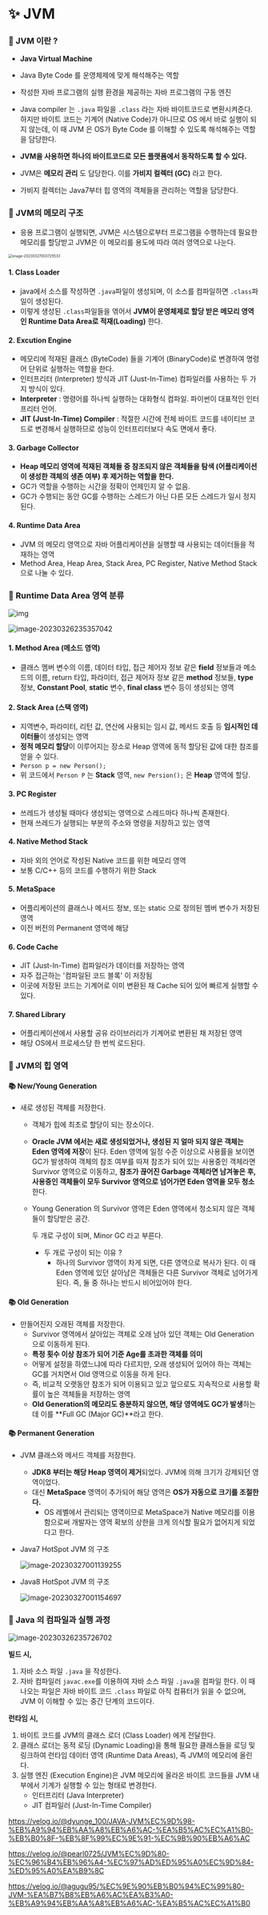 # ✨ JVM

### 📌 JVM 이란 ?

- **Java Virtual Machine**
- Java Byte Code 를 운영체제에 맞게 해석해주는 역할
- 작성한 자바 프로그램의 실행 환경을 제공하는 자바 프로그램의 구동 엔진



- Java compiler 는 `.java` 파일을 `.class` 라는 자바 바이트코드로 변환시켜준다. 하지만 바이트 코드는 기계어 (Native Code)가 아니므로 OS 에서 바로 실행이 되지 않는데, 이 때 JVM 은 OS가 Byte Code 를 이해할 수 있도록 해석해주는 역할을 담당한다. 
- **JVM을 사용하면 하나의 바이트코드로 모든 플랫폼에서 동작하도록 할 수 있다.**
- JVM은 **메모리 관리** 도 담당한다. 이를 **가비지 컬렉터 (GC)** 라고 한다. 
- 가비지 컬렉터는 Java7부터 힙 영역의 객체들을 관리하는 역할을 담당한다. 



### 📌 JVM의 메모리 구조

- 응용 프로그램이 실행되면, JVM은 시스템으로부터 프로그램을 수행하는데 필요한 메모리를 할당받고 JVM은 이 메모리를 용도에 따라 여러 영역으로 나눈다.

<img src="./image-20230327003725533.png" alt="image-20230327003725533" style="zoom:50%;" />

#### 1. Class Loader

- java에서 소스를 작성하면 `.java`파일이 생성되며, 이 소스를 컴파일하면 `.class`파일이 생성된다.
- 이렇게 생성된 `.class`파일들을 엮어서 **JVM이 운영체제로 할당 받은 메모리 영역인 Runtime Data Area로 적재(Loading)** 한다.



#### 2. Excution Engine

- 메모리에 적재된 클래스 (ByteCode) 들을 기계어 (BinaryCode)로 변경하여 명령어 단위로 실행하는 역할을 한다.
- 인터프리터 (Interpreter) 방식과 JIT (Just-In-Time) 컴파일러를 사용하는 두 가지 방식이 있다.
- **Interpreter** : 명령어를 하나씩 실행하는 대화형식 컴파일. 파이썬이 대표적인 인터프리터 언어.
- **JIT (Just-In-Time) Compiler** : 적절한 시간에 전체 바이트 코드를 네이티브 코드로 변경해서 실행하므로 성능이 인터프리터보다 속도 면에서 좋다.



#### 3. Garbage Collector

- **Heap 메모리 영역에 적재된 객체들 중 참조되지 않은 객체들을 탐색 (어플리케이션이 생성한 객체의 생존 여부) 후 제거하는 역할을 한다.**
- GC가 역할을 수행하는 시간을 정확이 언제인지 알 수 없음.
- GC가 수행되는 동안 GC를 수행하는 스레드가 아닌 다른 모든 스레드가 일시 정지된다.



#### 4. Runtime Data Area

- JVM 의 메모리 영역으로 자바 어플리케이션을 실행할 때 사용되는 데이터들을 적재하는 영역
- Method Area, Heap Area, Stack Area, PC Register, Native Method Stack 으로 나눌 수 있다.



### 📌 Runtime Data Area 영역 분류

![img](https://velog.velcdn.com/images%2Fdyunge_100%2Fpost%2F4a179e59-6df6-41ae-86fd-abfa9d623940%2Fimage.png)

![image-20230326235357042](image-20230326235357042.png)



#### 1. Method Area (메소드 영역)

- 클래스 멤버 변수의 이름, 데이터 타입, 접근 제어자 정보 같은 **field** 정보들과 메소드의 이름, return 타입, 파라미터, 접근 제어자 정보 같은 **method** 정보들, **type** 정보, **Constant Pool**, **static** 변수, **final class** 변수 등이 생성되는 영역



#### 2. Stack Area (스택 영역)

- 지역변수, 파라미터, 리턴 값, 연산에 사용되는 임시 값, 메서드 호출 등 **임시적인 데이터들**이 생성되는 영역
- **정적 메모리 할당**이 이루어지는 장소로 Heap 영역에 동적 할당된 값에 대한 참조를 얻을 수 있다.
- `Person p = new Person();` 
- 위 코드에서 `Person P` 는 **Stack** 영역, `new Persion();` 은 **Heap** 영역에 할당.



#### 3. PC Register

- 쓰레드가 생성될 때마다 생성되는 영역으로 스레드마다 하나씩 존재한다.
- 현재 쓰레드가 실행되는 부분의 주소와 명령을 저장하고 있는 영역



#### 4. Native Method Stack

- 자바 외의 언어로 작성된 Native 코드를 위한 메모리 영역
- 보통 C/C++ 등의 코드를 수행하기 위한 Stack



#### 5. MetaSpace

- 어플리케이션의 클래스나 메서드 정보, 또는  static 으로 정의된 멤버 변수가 저장된 영역
- 이전 버전의 Permanent 영역에 해당



#### 6. Code Cache

- JIT (Just-In-Time) 컴파일러가 데이터를 저장하는 영역 
- 자주 접근하는 '컴파일된 코드 블록' 이 저장됨
- 이곳에 저장된 코드는 기계어로 이미 변환된 채 Cache 되어 있어 빠르게 실행할 수 있다.



#### 7. Shared Library

- 어플리케이션에서 사용할 공유 라이브러리가 기계어로 변환된 채 저장된 영역
- 해당 OS에서 프로세스당 한 번씩 로드된다.







### 📌 JVM의 힙 영역



#### 📚 New/Young Generation

- 새로 생성된 객체를 저장한다. 

  - 객체가 힙에 최초로 할당이 되는 장소이다. 

  - **Oracle JVM 에서는 새로 생성되었거나, 생성된 지 얼마 되지 않은 객체는 Eden 영역에 저장**이 된다. Eden 영역에 일정 수준 이상으로 사용률을 보이면 GC가 발생하여 객체의 참조 여부를 따져 참조가 되어 있는 사용중인 객체라면 Survivor 영역으로 이동하고, **참조가 끊어진 Garbage 객체라면 남겨놓은 후, 사용중인 객체들이 모두 Survivor 영역으로 넘어가면 Eden 영역을 모두 청소**한다.

  - Young Generation 의 Survivor 영역은 Eden 영역에서 청소되지 않은 객체들이 할당받은 공간.

    두 개로 구성이 되며, Minor GC 라고 부른다.

    - 두 개로 구성이 되는 이유 ?
      - 하나의 Survivor 영역이 차게 되면, 다른 영역으로 복사가 된다. 이 때 Eden 영역에 있던 살아남은 객체들은 다른 Survivor 객체로 넘어가게 된다. 즉, 둘 중 하나는 반드시 비어있어야 한다. 



#### 📚 Old Generation

- 만들어진지 오래된 객체를 저장한다.
  - Survivor 영역에서 살아있는 객체로 오래 남아 있던 객체는 Old Generation 으로 이동하게 된다.
  - **특정 횟수 이상 참조가 되어 기준 Age를 초과한 객체를 의미**
  - 어떻게 설정을 하였느냐에 따라 다르지만, 오래 생성되어 있어야 하는 객체는 GC를 거치면서 Old 영역으로 이동을 하게 된다.
  - 즉, 비교적 오랫동안 참조가 되어 이용되고 있고 앞으로도 지속적으로 사용할 확률이 높은 객체들을 저장하는 영역
  - **Old Generation의 메모리도 충분하지 않으면, 해당 영역에도 GC가 발생**하는데 이를 **Full GC (Major GC)**라고 한다.



#### 📚 Permanent Generation

- JVM 클래스와 메서드 객체를 저장한다.
  - **JDK8 부터는 해당 Heap 영역이 제거**되었다. JVM에 의해 크기가 강제되던 영역이었다.
  - 대신 **MetaSpace** 영역이 추가되어 해당 영역은 **OS가 자동으로 크기를 조절한다.**
    - OS 레벨에서 관리되는 영역이므로 MetaSpace가 Native 메모리를 이용함으로써 개발자는 영역 확보의 상한을 크게 의식할 필요가 없어지게 되었다고 한다.



- Java7 HotSpot JVM 의 구조

  ![image-20230327001139255](./image-20230327001139255.png)

- Java8 HotSpot JVM 의 구조

  ![image-20230327001154697](./image-20230327001154697.png)



### 📌 Java 의 컴파일과 실행 과정

![image-20230326235726702](./image-20230326235726702.png)

**빌드 시,**

1. 자바 소스 파일 `.java` 을 작성한다.
2. 자바 컴파일러 `javac.exe`를 이용하여 자바 소스 파일 `.java`을 컴파일 한다. 이 때 나오는 파일은 자바 바이트 코드 `.class` 파일로 아직 컴퓨터가 읽을 수 없으며, JVM 이 이해할 수 있는 중간 단계의 코드이다. 



**런타임 시,**

1. 바이트 코드를 JVM의 클래스 로더 (Class Loader) 에게 전달한다.
2. 클래스 로더는 동적 로딩 (Dynamic Loading)을 통해 필요한 클래스들을 로딩 및 링크하여 런타임 데이터 영역 (Runtime Data Areas), 즉 JVM의 메모리에 올린다.
3. 실행 엔진 (Execution Engine)은 JVM 메모리에 올라온 바이트 코드들을 JVM 내부에서 기계가 실행할 수 있는 형태로 변경한다. 
   - 인터프리터 (Java Interpreter)
   - JIT 컴파일러 (Just-In-Time Compiler)





https://velog.io/@dyunge_100/JAVA-JVM%EC%9D%98-%EB%A9%94%EB%AA%A8%EB%A6%AC-%EA%B5%AC%EC%A1%B0-%EB%B0%8F-%EB%8F%99%EC%9E%91-%EC%9B%90%EB%A6%AC

https://velog.io/@pearl0725/JVM%EC%9D%80-%EC%96%B4%EB%96%A4-%EC%97%AD%ED%95%A0%EC%9D%84-%ED%95%A0%EA%B9%8C

https://velog.io/@agugu95/%EC%9E%90%EB%B0%94%EC%99%80-JVM-%EA%B7%B8%EB%A6%AC%EA%B3%A0-%EB%A9%94%EB%AA%A8%EB%A6%AC-%EA%B5%AC%EC%A1%B0